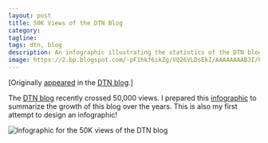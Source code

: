 ```yaml
---
layout: post
title: 50K Views of the DTN Blog
category:
tagline:
tags: dtn, blog
description: An infographic illustrating the statistics of the DTN blog on the occasion of its 50K views.
image: https://2.bp.blogspot.com/-pF1hkf6ikZg/VQ26VLDsEkI/AAAAAAAABJI/h3c9o5H9z_Q/s1600/The%2BDTN%2BBlog.png
---
```



[Originally [appeared][blog_post] in the [DTN blog][blog].]

The [DTN blog][blog] recently crossed 50,000 views. I prepared this [infographic][infographic] to summarize the growth of this blog over the years. This is also my first attempt to design an infographic!

![Infographic for the 50K views of the DTN blog][infographic]


[blog]: http://delay-tolerant-networks.blogspot.in/
[blog_post]: http://delay-tolerant-networks.blogspot.com/2015/03/50k-views-of-dtn-blog.html
[infographic]: https://2.bp.blogspot.com/-pF1hkf6ikZg/VQ26VLDsEkI/AAAAAAAABJI/h3c9o5H9z_Q/s1600/The%2BDTN%2BBlog.png
